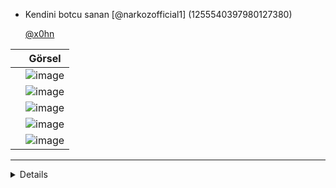 
- Kendini botcu sanan [@narkozofficial1] (1255540397980127380)






  [@x0hn](https://discord.com/users/1210296170954358897)  

|                     | Görsel                                                                                                 |
| ---------------------- | ------------------------------------------------------------------------------------------------------ |
|                | ![image](./resim/ss1.png)                                                                            |
|                 | ![image](./resim/ss2.png)                                                                             |
|               | ![image](./resim/ss3.png)                                                                            |
|               | ![image](./resim/ss4.png)                                                                            |
|               | ![image](./resim/ss5.png)                                                                            |
</details>

---

<details>
#   x 0 h n  
 